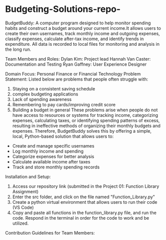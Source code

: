 # Budgeting-Solutions-repo-

BudgetBuddy: A computer program designed to help monitor spending habits and construct a budget around
your current income.It allows users to create their own usernames, track monthly income and outgoing expenses, classify expenses, calculate after-tax income, and identify trends in expenditure. All data is recorded to local files for monitoring and analysis in the long run.

Team Members and Roles:
Dylan Kim: Project lead
Hannah Van Caster: Documentation and Testing
Ryan Gaffney: User Experience Designer

Domain Focus: Personal Finance or Financial Technology
Problem Statement: 
Listed below are problems that people often struggle with:
1. Staying on a consistent saving schedule
2. complex budgeting applications
3. Lack of spending awareness
4. Remembering to pay cards/improving credit score
5. Building a budget in general
These problems arise when people do not have access to resources or systems for tracking income, categorizing expenses, calculating taxes, or identifying spending patterns of excess, resulting in ineffective methods of organizing their monthly budgets and expenses. Therefore, BudgetBuddy solves this by offering a simple, local, Python-based solution that allows users to:
- Create and manage specific usernames
- Log monthly income and spending
- Categorize expenses for better analysis
- Calculate available income after taxes
- Track and store monthly spending records

Installation and Setup: 
1. Access our repository link (submitted in the Project 01: Function Library Assignment)
2. Enter the src folder, and click on the file named "Function_Library.py"
3. Create a python virtual environment that allows users to run their code (VS Code)
4. Copy and paste all functions in the function_library.py file, and run the code. Respond in the terminal in order for the code to work and be utilized. 


Contribution Guidelines for Team Members:
